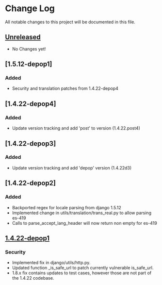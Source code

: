 # Change Log
All notable changes to this project will be documented in this file.

## [Unreleased]
* No Changes yet!

## [1.5.12-depop1]
### Added
* Security and translation patches from 1.4.22-depop4

## [1.4.22-depop4]
### Added
* Update version tracking and add 'post' to version (1.4.22.post4)

## [1.4.22-depop3]
### Added
* Update version tracking and add 'depop' version (1.4.22d3)

## [1.4.22-depop2]
### Added
* Backported regex for locale parsing from django 1.5.12
* Implemented change in utils/translation/trans_real.py to allow parsing es-419
* Calls to parse_accept_lang_header will now return non empty for es-419

## [1.4.22-depop1]
### Security
* Implemented fix in django/utils/http.py.
* Updated function \_is\_safe\_url to patch currently vulnerable is_safe_url.
* 1.8.x fix contains updates to test cases, however those are not part of the
  1.4.22 codebase.

[Unreleased]: https://bitbucket.org/depop/django-fork/branches/compare/HEAD%0D1.4.22-depop1
[1.4.22-depop1]: https://bitbucket.org/depop/django-fork/branches/compare/1.4.22-depop1%0D1.4.22
